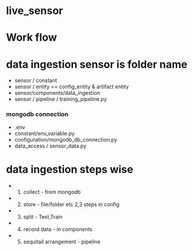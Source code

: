 # live_sensor


# Work flow

# data ingestion sensor is folder name
- sensor / constant
- sensor / entity == config_entity  &  artifact entity
- sensor/components/data_ingestion
- sensor / pipeline / training_pipeline.py



### mongodb connection 

- .env
- constant/env_variable.py
- configuration/mongodb_db_connection.py
- data_access / sensor_data.py


# data ingestion steps wise
 - 1. collect   -  from mongodb
 - 2. store     -  file/folder etc 2,3 steps  in config
 - 3. split    -   Test,Train 
 - 4. record data  -  in components
 - 5. sequitail arrangement -  pipeline